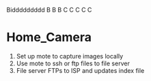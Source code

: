 Biddddddddd
B
B
B
C
C
C
C
C

# Home_Camera

1. Set up mote to capture images locally
2. Use mote to ssh or ftp files to file server
3. File server FTPs to ISP and updates index file

